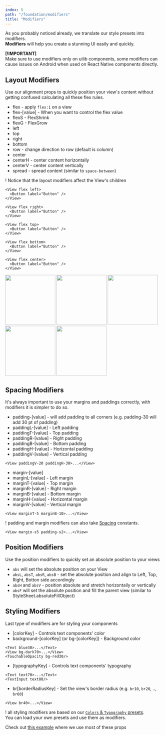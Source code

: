 ```yaml
---
index: 5
path: "/foundation/modifiers"
title: "Modifiers"
---
```

As you probably noticed already, we translate our style presets into modifiers.  
**Modifiers** will help you create a stunning UI easily and quickly.

**[!IMPORTANT]** <br>
Make sure to use modifiers only on uilib components, some modifiers can cause issues on Android when used on React Native components directly.

## Layout Modifiers
Use our alignment props to quickly position your view's content without getting confused calculating all these flex rules.
- flex - apply `flex:1` on a view 
- flex-[value] - When you want to control the flex value
- flexS - FlexShrink 
- flexG - FlexGrow
- left
- top
- right
- bottom
- row - change direction to row (default is column)
- center
- centerH - center content horizontally
- centerV - center content vertically
- spread - spread content (similar to `space-between`)

! Notice that the layout modifiers affect the View's children

```
<View flex left>
  <Button label="Button" />
</View>

<View flex right>
  <Button label="Button" />
</View>

<View flex top>
  <Button label="Button" />
</View>

<View flex bottom>
  <Button label="Button" />
</View>

<View flex center>
  <Button label="Button" />
</View>
```
<img src="https://cloud.githubusercontent.com/assets/1780255/24798566/4de91efc-1b9f-11e7-9974-e06e3daa7c63.png" width="160"/> <img src="https://cloud.githubusercontent.com/assets/1780255/24798569/50dc99a4-1b9f-11e7-8231-fbcbb139a010.png" width="160"/> <img src="https://cloud.githubusercontent.com/assets/1780255/24798571/52766d08-1b9f-11e7-95a3-b2b262e81170.png" width="160"/> <img src="https://cloud.githubusercontent.com/assets/1780255/24798572/545b7abe-1b9f-11e7-9098-409ceee6ff22.png" width="160"/> <img src="https://cloud.githubusercontent.com/assets/1780255/24798575/55e3c4f4-1b9f-11e7-998d-7986a038abb6.png" width="160"/>

## Spacing Modifiers
It's always important to use your margins and paddings correctly, with modifiers it is simpler to do so.

- padding-[value] - will add padding to all corners (e.g. padding-30 will add 30 pt of padding)
- paddingL-[value] - Left padding
- paddingT-[value] - Top padding
- paddingR-[value] - Right padding
- paddingB-[value] - Bottom padding
- paddingH-[value] - Horizontal padding
- paddingV-[value] - Vertical padding
```
<View paddingV-20 paddingH-30>...</View>
```

- margin-[value]
- marginL-[value] - Left margin
- marginT-[value] - Top margin
- marginR-[value] - Right margin
- marginB-[value] - Bottom margin
- marginH-[value] - Horizontal margin
- marginV-[value] - Vertical margin

```
<View marginT-5 marginB-10>...</View>
```

! padding and margin modifiers can also take [Spacing](https://github.com/wix/react-native-ui-lib/blob/master/src/style/spacings.js) constants. 
```
<View margin-s5 padding-s2>...</View>
```
## Position Modifiers
Use the position modifiers to quickly set an absolute position to your views
- `abs` will set the absolute position on your View
- `absL`, `absT`, `absR`, `absB` - set the absolute position and align to Left, Top, Right, Botton side accordingly
- `absH` and `absV` - position absolute and stretch horizontally or vertically
- `absF` will set the absolute position and fill the parent view (similar to StyleSheet.absoluteFillObject)

## Styling Modifiers
Last type of modifiers are for styling your components

- [colorKey] - Controls text components' color
- background-[colorKey] (or bg-[colorKey]) - Background color 

```
<Text blue30>...</Text>
<View bg-dark70>...</View>
<TouchableOpacity bg-red30/>
```

- [typographyKey] - Controls text components' typography
```
<Text text70>...</Text>
<TextInput text80/>
```

- br[borderRadiusKey] - Set the view's border radius (e.g. `br10`, `br20`, .., `br60`)
```
<View br40>...</View>
```


! all styling modifiers are based on our [`Colors` & `Typography` presets](https://github.com/wix/react-native-ui-lib/wiki/STYLE). <br>
You can load your own presets and use them as modifiers. 



Check out [this example](./USAGE) where we use most of these props
